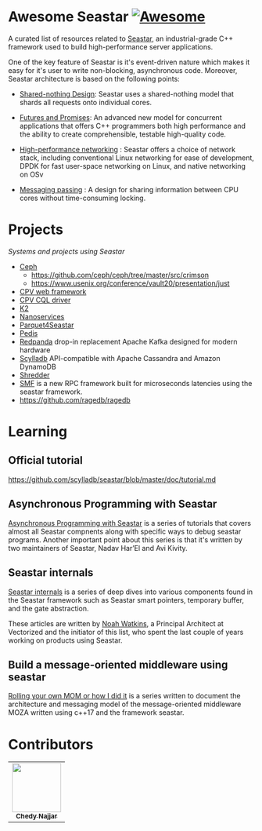 # Awesome Seastar [![Awesome](https://awesome.re/badge.svg)](https://awesome.re)

A curated list of resources related to [Seastar](http://seastar.io), an industrial-grade C++ framework used to build high-performance server applications.

One of the key feature of Seastar is it's event-driven nature which makes it easy for it's user to write non-blocking, asynchronous code. Moreover, Seastar architecture is based on the following points:

- [Shared-nothing Design](http://seastar.io/shared-nothing/): Seastar uses a shared-nothing model that shards all requests onto individual cores. 

- [Futures and Promises](http://seastar.io/futures-promises/): An advanced new model for concurrent applications that offers C++ programmers both high performance and the ability to create comprehensible, testable high-quality code. 

- [High-performance networking](http://seastar.io/networking/) : Seastar offers a choice of network stack, including conventional Linux networking for ease of development, DPDK for fast user-space networking on Linux, and native networking on OSv

- [Messaging passing](http://seastar.io/message-passing/) : A design for sharing information between CPU cores without time-consuming locking.

# Projects

*Systems and projects using Seastar*

* [Ceph](https://github.com/ceph/ceph)
    * https://github.com/ceph/ceph/tree/master/src/crimson
    * https://www.usenix.org/conference/vault20/presentation/just
* [CPV web framework](https://github.com/cpv-project/cpv-framework)
* [CPV CQL driver](https://github.com/cpv-project/cpv-cql-driver)
* [K2](https://github.com/futurewei-cloud/chogori-platform)
* [Nanoservices](https://github.com/utah-scs/nanoservices)
* [Parquet4Seastar](https://github.com/michoecho/parquet4seastar)
* [Pedis](https://github.com/fastio/1store)
* [Redpanda](https://github.com/vectorizedio/redpanda/) drop-in replacement Apache Kafka designed for modern hardware
* [Scylladb](https://github.com/scylladb/scylla) API-compatible with Apache Cassandra and Amazon DynamoDB
* [Shredder](https://github.com/utah-scs/shredder)
* [SMF](https://github.com/smfrpc/smf) is a new RPC framework built for microseconds latencies using the seastar framework.
* https://github.com/ragedb/ragedb

# Learning

## Official tutorial
https://github.com/scylladb/seastar/blob/master/doc/tutorial.md

## Asynchronous Programming with Seastar
[Asynchronous Programming with Seastar](http://nadav.harel.org.il/seastar/) is a series of tutorials that covers almost all Seastar compnents along with specific ways to debug seastar programs. Another important point about this series is that it's written by two maintainers of Seastar, Nadav Har’El and Avi Kivity.

## Seastar internals
[Seastar internals](https://makedist.com/projects/seastar-internals/) is a series of deep dives into various components found in the Seastar framework such as Seastar smart pointers, temporary buffer, and the gate abstraction.

These articles are written by [Noah Watkins](https://twitter.com/dotnwat), a Principal Architect at Vectorized and the initiator of this list, who spent the last couple of years working on products using Seastar.

## Build a message-oriented middleware using seastar
[Rolling your own MOM or how I did it](https://dev.to/cppchedy/rolling-out-your-own-mom-or-how-i-did-it-general-introduction-3j20) is a series written to document the architecture and messaging model of the message-oriented middleware MOZA written using c++17 and the framework seastar.

# Contributors

<!-- prettier-ignore-start -->
<!-- markdownlint-disable -->
<table>
  <tr>
    <td align="center"><a href="https://twitter.com/cppchedy"><img src="https://avatars.githubusercontent.com/u/18627131?s=100&v=3" width="100px;" alt=""/><br/><sub><b>Chedy Najjar</b></sub></a></td>
  </tr>
</table>
<!-- markdownlint-restore -->
<!-- prettier-ignore-end -->
